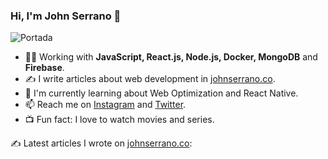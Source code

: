 ### Hi, I'm John Serrano 👋

![Portada]()

- 👨‍💻 Working with **JavaScript, React.js, Node.js, Docker, MongoDB** and **Firebase**.
- ✍ I write articles about web development in [johnserrano.co](https://johnserrano.co/).
- 🌱   I'm currently learning about Web Optimization and React Native.
- 📫   Reach me on [Instagram](https://instagram.com/jandrey15) and [Twitter](https://twitter.com/jandrey15).
- 📺  Fun fact: I love to watch movies and series.


✍ Latest articles I wrote on [johnserrano.co](https://johnserrano.co/):


<!--
**johnsi15/johnsi15** is a ✨ _special_ ✨ repository because its `README.md` (this file) appears on your GitHub profile.

Here are some ideas to get you started:

- 🔭 I’m currently working on ...
- 🌱 I’m currently learning ...
- 👯 I’m looking to collaborate on ...
- 🤔 I’m looking for help with ...
- 💬 Ask me about ...
- 📫 How to reach me: ...
- 😄 Pronouns: ...
- ⚡ Fun fact: ...
-->
